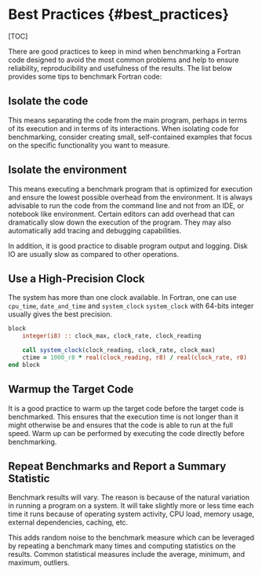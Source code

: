 # Best Practices {#best_practices}

[TOC]

There are good practices to keep in mind when benchmarking a 
Fortran code designed to avoid the most common problems and help to ensure 
reliability, reproducibility and usefulness of the results. 
The list below provides some tips to benchmark Fortran code:

## Isolate the code

This means separating the code from the main program, 
perhaps in terms of its execution and in terms of its interactions. 
When isolating code for benchmarking, consider creating small, 
self-contained examples that focus on the specific 
functionality you want to measure. 

## Isolate the environment

This means executing a benchmark program that is optimized for execution 
and ensure the lowest possible overhead from the environment. It is always 
advisable to run the code from the command line and not from an IDE, or notebook
like environment.
Certain editors can add overhead that can dramatically slow down the execution of the program.
They may also automatically add tracing and debugging capabilities. 

In addition, it is good practice to disable program output and logging.
Disk IO are usually slow as compared to other operations.

## Use a High-Precision Clock

The system has more than one clock available. In Fortran, one can use `cpu_time`, `date_and_time` and `system_clock`
`system_clock` with 64-bits integer usually gives the best precision. 

```fortran
block
    integer(i8) :: clock_max, clock_rate, clock_reading

    call system_clock(clock_reading, clock_rate, clock_max)
    ctime = 1000_r8 * real(clock_reading, r8) / real(clock_rate, r8)
end block
```

## Warmup the Target Code

It is a good practice to warm up the target code before the target code is benchmarked.
This ensures that the execution time is not longer than it might otherwise be and ensures 
that the code is able to run at the full speed. Warm up can be performed by executing the code 
directly before benchmarking.

## Repeat Benchmarks and Report a Summary Statistic

Benchmark results will vary. The reason is because of the natural variation in running a program on a system. 
It will take slightly more or less time each time it runs because of operating 
system activity, CPU load, memory usage, external dependencies, caching, etc.

This adds random noise to the benchmark measure which can be leveraged by repeating a benchmark many times 
and computing statistics on the results. Common statistical measures include the average, minimum, and maximum, outliers. 
